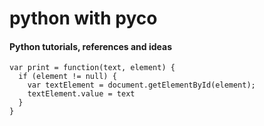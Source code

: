 <html>
  <head>
  </head>
  <body>
    <h1 id="main-title">python with pyco</h1>
    <h4 id="main-title-sub">Python tutorials, references and ideas</h4>
    
  </body>
</html>

    var print = function(text, element) {
      if (element != null) {
        var textElement = document.getElementById(element);
        textElement.value = text
      }
    }

